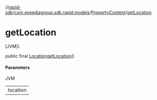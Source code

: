 //[rapid-sdk](../../../index.md)/[com.expediagroup.sdk.rapid.models](../index.md)/[PropertyContent](index.md)/[getLocation](get-location.md)

# getLocation

[JVM]\

public final [Location](../-location/index.md)[getLocation](get-location.md)()

#### Parameters

JVM

| |
|---|
| location |
